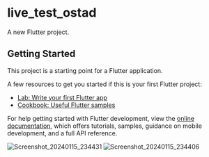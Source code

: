 # live_test_ostad

A new Flutter project.

## Getting Started

This project is a starting point for a Flutter application.

A few resources to get you started if this is your first Flutter project:

- [Lab: Write your first Flutter app](https://docs.flutter.dev/get-started/codelab)
- [Cookbook: Useful Flutter samples](https://docs.flutter.dev/cookbook)

For help getting started with Flutter development, view the
[online documentation](https://docs.flutter.dev/), which offers tutorials,
samples, guidance on mobile development, and a full API reference.

![Screenshot_20240115_234431](https://github.com/Ismail-Jabiulla/live_test_ostad/assets/41004552/350964f8-9dfe-4ca1-b38a-e57e3a7ce96f)
![Screenshot_20240115_234406](https://github.com/Ismail-Jabiulla/live_test_ostad/assets/41004552/3c127ccb-6558-41a3-bb4c-dfd9bde3b0c0)
